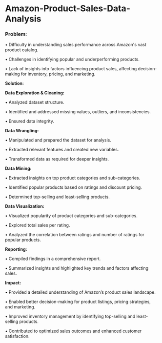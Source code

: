 # Amazon-Product-Sales-Data-Analysis

### **Problem:**

•	Difficulty in understanding sales performance across Amazon's vast product catalog.

•	Challenges in identifying popular and underperforming products.

•	Lack of insights into factors influencing product sales, affecting decision-making for inventory, pricing, and marketing.


**Solution:**

**Data Exploration & Cleaning:**

  •	Analyzed dataset structure.
  
  •	Identified and addressed missing values, outliers, and inconsistencies.
  
  •	Ensured data integrity.
  
**Data Wrangling:**

  •	Manipulated and prepared the dataset for analysis.
  
  •	Extracted relevant features and created new variables.
  
  •	Transformed data as required for deeper insights.
  
**Data Mining:**

  •	Extracted insights on top product categories and sub-categories.
  
  •	Identified popular products based on ratings and discount pricing.
  
  •	Determined top-selling and least-selling products.
  
**Data Visualization:**

  •	Visualized popularity of product categories and sub-categories.
  
  •	Explored total sales per rating.
  
  •	Analyzed the correlation between ratings and number of ratings for popular products.
  
**Reporting:**

  •	Compiled findings in a comprehensive report.
  
  •	Summarized insights and highlighted key trends and factors affecting sales.

**Impact:**

•	Provided a detailed understanding of Amazon’s product sales landscape.

•	Enabled better decision-making for product listings, pricing strategies, and marketing.

•	Improved inventory management by identifying top-selling and least-selling products.

•	Contributed to optimized sales outcomes and enhanced customer satisfaction.

